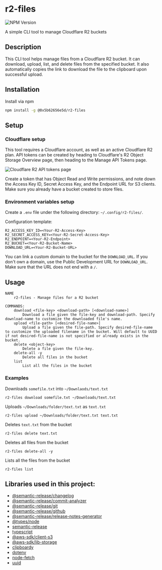 # r2-files

![NPM Version](https://img.shields.io/npm/v/%400x5b62656e5d%2Fr2-files?style=for-the-badge&color=a062fc)

A simple CLI tool to manage Cloudflare R2 buckets

## Description

This CLI tool helps manage files from a Cloudflare R2 bucket. It can download, upload, list, and delete files from the 
specified bucket. It also automatically copies the link to download the file to the clipboard upon successful upload.

## Installation

Install via npm
```bash
npm install -g @0x5b62656e5d/r2-files
```

## Setup

### Cloudflare setup

This tool requires a Cloudflare account, as well as an active Cloudflare R2 plan. API tokens can be created by heading 
to Cloudflare's R2 Object Storage Overview page, then heading to the Manage API Tokens page.

![Cloudflare R2 API tokens page](https://cdn.pepper.fyi/r2-files/api-tokens-page.png)

Create a token that has Object Read and Write permissions, and note down the Access Key ID, Secret Access Key, and the 
Endpoint URL for S3 clients. Make sure you already have a bucket created to store files.

### Environment variables setup

Create a `.env` file under the following directory: `~/.config/r2-files/`.

Configuration template:

```dosini
R2_ACCESS_KEY_ID=<Your-R2-Access-Key>
R2_SECRET_ACCESS_KEY=<Your-R2-Secret-Access-Key>
R2_ENDPOINT=<Your-R2-Endpoint>
R2_BUCKET=<Your-R2-Bucket-Name>
DOWNLOAD_URL=<Your-R2-Bucket-URL>
```

You can link a custom domain to the bucket for the `DOWNLOAD_URL`. If you don't own a domain, use the Public Development 
URL for `DOWNLOAD_URL`. Make sure that the URL does not end with a `/`.

## Usage

```
NAME
    r2-files - Manage files for a R2 bucket

COMMANDS:
    download <file-key> <download-path> [<download-name>]
        Download a file given the file-key and download-path. Specify download-name to customize the downloaded file's name.
    upload <file-path> [<desired-file-name>]
        Upload a file given the file-path. Specify desired-file-name to customize the uploaded filename in the bucket. Will default to UUID if not desired-file-name is not specified or already exists in the bucket.
    delete <object-key>
        Delete a file given the file-key.
    delete-all -y
        Delete all files in the bucket
    list
        List all the files in the bucket
```

### Examples

Downloads `somefile.txt` into `~/Downlaods/text.txt`
```
r2-files download somefile.txt ~/Downloads/text.txt
```

Uploads `~/Downloads/folder/text.txt` as `text.txt`
```
r2-files upload ~/Downloads/folder/text.txt text.txt
```

Deletes `text.txt` from the bucket
```
r2-files delete text.txt
```

Deletes all files from the bucket
```
r2-files delete-all -y
```

Lists all the files from the bucket
```
r2-files list
```

## Libraries used in this project:

- [@semantic-release/changelog](https://www.npmjs.com/package/@semantic-release/changelog)
- [@semantic-release/commit-analyzer](https://www.npmjs.com/package/@semantic-release/commit-analyzer)
- [@semantic-release/git](https://www.npmjs.com/package/@semantic-release/git)
- [@semantic-release/github](https://www.npmjs.com/package/@semantic-release/github)
- [@semantic-release/release-notes-generator](https://www.npmjs.com/package/@semantic-release/release-notes-generator)
- [@types/node](https://www.npmjs.com/package/@types/node)
- [semantic-release](https://www.npmjs.com/package/semantic-release)
- [typescript](https://www.npmjs.com/package/typescript)
- [@aws-sdk/client-s3](https://www.npmjs.com/package/@aws-sdk/client-s3)
- [@aws-sdk/lib-storage](https://www.npmjs.com/package/@aws-sdk/lib-storage)
- [clipboardy](https://www.npmjs.com/package/clipboardy)
- [dotenv](https://www.npmjs.com/package/dotenv)
- [node-fetch](https://www.npmjs.com/package/node-fetch)
- [uuid](https://www.npmjs.com/package/uuid)